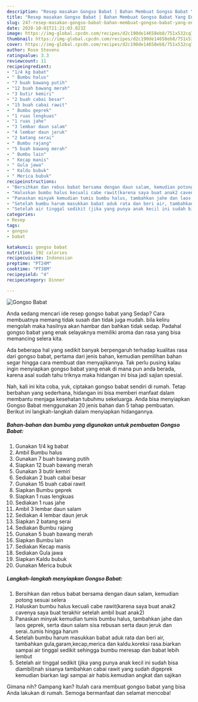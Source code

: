 ```yaml
---
description: "Resep masakan Gongso Babat | Bahan Membuat Gongso Babat Yang Enak Dan Mudah"
title: "Resep masakan Gongso Babat | Bahan Membuat Gongso Babat Yang Enak Dan Mudah"
slug: 247-resep-masakan-gongso-babat-bahan-membuat-gongso-babat-yang-enak-dan-mudah
date: 2020-10-01T21:21:03.823Z
image: https://img-global.cpcdn.com/recipes/d2c190de14658eb8/751x532cq70/gongso-babat-foto-resep-utama.jpg
thumbnail: https://img-global.cpcdn.com/recipes/d2c190de14658eb8/751x532cq70/gongso-babat-foto-resep-utama.jpg
cover: https://img-global.cpcdn.com/recipes/d2c190de14658eb8/751x532cq70/gongso-babat-foto-resep-utama.jpg
author: Rose Stevens
ratingvalue: 3.3
reviewcount: 11
recipeingredient:
- "1/4 kg babat"
- " Bumbu halus"
- "7 buah bawang putih"
- "12 buah bawang merah"
- "3 butir kemiri"
- "2 buah cabai besar"
- "15 buah cabai rawit"
- " Bumbu geprek"
- "1 ruas lengkuas"
- "1 ruas jahe"
- "3 lembar daun salam"
- "4 lembar daun jeruk"
- "2 batang serai"
- " Bumbu rajang"
- "5 buah bawang merah"
- " Bumbu lain"
- " Kecap manis"
- " Gula jawa"
- " Kaldu bubuk"
- " Merica bubuk"
recipeinstructions:
- "Bersihkan dan rebus babat bersama dengan daun salam, kemudian potong sesuai selera"
- "Haluskan bumbu halus kecuali cabe rawit(karena saya buat anak2 cavenya saya buat terakhir setelah ambil buat anak2)"
- "Panaskan minyak kemudian tumis bumbu halus, tambahkan jahe dan laos geprek, serta daun salam sisa rebusan serta daun jeruk dan serai..tumis hingga harum"
- "Setelah bumbu harum masukkan babat aduk rata dan beri air, tambahkan gula,garam,kecap,merica dan kaldu.koreksi rasa.biarkan sampai air tinggal sedikit sehingga bumbu meresap dan babat lebih lembut"
- "Setelah air tinggal sedikit (jika yang punya anak kecil ini sudah bisa diambil)nah sisanya tambahkan cabai rawit yang sudah digeprek kemudian biarkan lagi sampai air habis.kemudian angkat dan sajikan"
categories:
- Resep
tags:
- gongso
- babat

katakunci: gongso babat 
nutrition: 192 calories
recipecuisine: Indonesian
preptime: "PT24M"
cooktime: "PT38M"
recipeyield: "4"
recipecategory: Dinner

---
```



![Gongso Babat](https://img-global.cpcdn.com/recipes/d2c190de14658eb8/751x532cq70/gongso-babat-foto-resep-utama.jpg)

Anda sedang mencari ide resep gongso babat yang Sedap? Cara membuatnya memang tidak susah dan tidak juga mudah. bila keliru mengolah maka hasilnya akan hambar dan bahkan tidak sedap. Padahal gongso babat yang enak selayaknya memiliki aroma dan rasa yang bisa memancing selera kita.



Ada beberapa hal yang sedikit banyak berpengaruh terhadap kualitas rasa dari gongso babat, pertama dari jenis bahan, kemudian pemilihan bahan segar hingga cara membuat dan menyajikannya. Tak perlu pusing kalau ingin menyiapkan gongso babat yang enak di mana pun anda berada, karena asal sudah tahu triknya maka hidangan ini bisa jadi sajian spesial.


Nah, kali ini kita coba, yuk, ciptakan gongso babat sendiri di rumah. Tetap berbahan yang sederhana, hidangan ini bisa memberi manfaat dalam membantu menjaga kesehatan tubuhmu sekeluarga. Anda bisa menyiapkan Gongso Babat menggunakan 20 jenis bahan dan 5 tahap pembuatan. Berikut ini langkah-langkah dalam menyiapkan hidangannya.

<!--inarticleads1-->

##### Bahan-bahan dan bumbu yang digunakan untuk pembuatan Gongso Babat:

1. Gunakan 1/4 kg babat
1. Ambil  Bumbu halus
1. Gunakan 7 buah bawang putih
1. Siapkan 12 buah bawang merah
1. Gunakan 3 butir kemiri
1. Sediakan 2 buah cabai besar
1. Gunakan 15 buah cabai rawit
1. Siapkan  Bumbu geprek
1. Siapkan 1 ruas lengkuas
1. Sediakan 1 ruas jahe
1. Ambil 3 lembar daun salam
1. Sediakan 4 lembar daun jeruk
1. Siapkan 2 batang serai
1. Sediakan  Bumbu rajang
1. Gunakan 5 buah bawang merah
1. Siapkan  Bumbu lain
1. Sediakan  Kecap manis
1. Sediakan  Gula jawa
1. Siapkan  Kaldu bubuk
1. Gunakan  Merica bubuk




<!--inarticleads2-->

##### Langkah-langkah menyiapkan Gongso Babat:

1. Bersihkan dan rebus babat bersama dengan daun salam, kemudian potong sesuai selera
1. Haluskan bumbu halus kecuali cabe rawit(karena saya buat anak2 cavenya saya buat terakhir setelah ambil buat anak2)
1. Panaskan minyak kemudian tumis bumbu halus, tambahkan jahe dan laos geprek, serta daun salam sisa rebusan serta daun jeruk dan serai..tumis hingga harum
1. Setelah bumbu harum masukkan babat aduk rata dan beri air, tambahkan gula,garam,kecap,merica dan kaldu.koreksi rasa.biarkan sampai air tinggal sedikit sehingga bumbu meresap dan babat lebih lembut
1. Setelah air tinggal sedikit (jika yang punya anak kecil ini sudah bisa diambil)nah sisanya tambahkan cabai rawit yang sudah digeprek kemudian biarkan lagi sampai air habis.kemudian angkat dan sajikan




Gimana nih? Gampang kan? Itulah cara membuat gongso babat yang bisa Anda lakukan di rumah. Semoga bermanfaat dan selamat mencoba!
